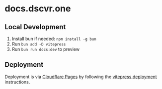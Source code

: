 # docs.dscvr.one

## Local Development

1. Install bun if needed: `npm install -g bun`
2. Run `bun add -D vitepress`
3. Run `bun run docs:dev` to preview

## Deployment

Deployment is via [Cloudflare Pages](https://dash.cloudflare.com/16034e952d38405b90dc15cf3c9598ba/pages/view/docs) by following the [vitepress deployment](https://vitepress.dev/guide/deploy#netlify-vercel-cloudflare-pages-aws-amplify-render) instructions.
